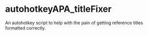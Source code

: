 # autohotkeyAPA_titleFixer
An autohotkey script to help with the pain of getting reference titles formatted correctly.
